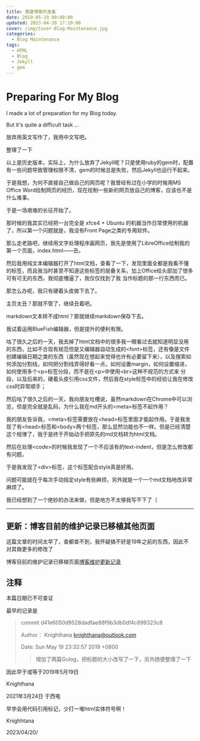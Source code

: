 ```yaml
---
title: 重建博客的准备
date: 2019-05-19 00:00:00
updated: 2023-04-20 17:10:00
cover: /img/Cover-Blog-Maintenance.jpg
categories:
  - Blog Maintenance
tags:
  - HTML
  - Blog
  - Jekyll
  - gem
---
```


# Preparing For My Blog

  I made a lot of preparation for my Blog today.

  But it's quite a difficult task ...

  放弃用英文写作了，我用中文写吧。

  整理了一下

  以上是历史版本，实际上，为什么放弃了Jekyll呢？只是使用ruby的gem时，配置有一些问题导致管理权限不清，gem的时候总是失败，然后Jekyll也运行不起来。

  于是我想，为何不直接自己做自己的网页呢？我曾经有过在小学的时候用MS Office Word绘制网页的经历，现在绘制一些新的网页放自己的博客，应该也不是什么难事。

  于是一场艰难的长征开始了。

  那时候的我其实已经把一台完全是 xfce4 + Ubuntu 的机器当作日常使用的机器了，所以第一个问题就是，我没有Front Page之类的专用软件。

  那么走老路吧，继续用文字处理程序画网页，我先是使用了LibreOffice绘制我的第一个页面，index.html——丑。

  然后我用纯文本编辑器打开了html文档，查看了一下，发现里面全都是我看不懂的标签，而且我当时甚至不知道这些标签的层叠关系，加上Office给头部加了很多可有可无的东西，我彻底懵逼了，我仅仅找到了我
  当作标题的那一行东西而已。

  那怎么办呢，我只有硬着头皮做下去了。
  
  主页太丑？那就不管了，继续丑着吧。
  
  markdown文本转不成html？那就继续markdown保存下去。
  
  我试着运用BlueFish编辑器，但是提升的便利有限。
  
  咕了很久之后的一天，我去掉了html文档中的很多我一眼看过去就知道明显没用的东西，比如不合现有规范但是又编辑器自动生成的&lt;font&gt;标签，还有像是文件创建编辑日期之类的东西（虽然现在想起来觉得也许有必要留下来），以及搜索如何添加分割线，如何把分割线弄得好看一点，如何设置margin，如何设置缩进，如何使用多个&lt;p&gt;标签分段，而不是在&lt;p&gt;中使用&lt;br&gt;这种不规范的方式来
  分段，以及后来的，硬着头皮引用css文件，然后我在style标签中的经验让我在修改css时异常顺手；
  
  然后咕了很久之后的一天，我向朋友吐槽说，虽然markdown在Chrome中可以浏览，但是完全就是乱码，为什么我在md开头的&lt;meta&gt;标签不起作用？
  
  我的朋友告诉我，&lt;meta&gt;标签需要放在&lt;head&gt;标签里面才能起作用。于是我发现了有&lt;head&gt;标签和&lt;body&gt;两个标签，那么显然功能也不一样。但是已经清楚这个规律了，我于是终于开始动手把原先的md文档转为html文档。
  
  然后在处理&lt;code&gt;的时候我发现了一个不应该有的text-indent，但是怎么修改都有问题。
  
  于是我发现了&lt;div&gt;标签，这个标签配合style真是好用。
  
  问题可能就在于每次手动指定style有些麻烦，另外就是一个一个md文档地改非常麻烦了。
  
  我已经想到了一个绝妙的办法来做，但是地方不太够我写不下了（

-------------------------------------------------------------------------

## 更新：博客目前的维护记录已移植其他页面

这篇文章的时间太早了，查都查不到，我怀疑搞不好是19年之前的东西，因此不对其做更多的修改了

博客目前的维护记录已移植页面[博客维护更新记录](/Blog-Maintenance/博客维护更新记录.html)

## 注释

本篇日期已不可查证

最早的记录是

> commit d41e6050d9528dadfae88f9b3db0df4c899323c8
>
> Author： Knighthana <knighthana@outlook.com>
>
> Date: Sun May 19 23:32:57 2019 +0800
>
>> 增加了两篇Gulog，把标题的大小改写了一下，另外随便整理了一下

因此早于或等于2019年5月19日

Knighthana

2021年3月24日 于西电

早学会用代码引用标记，少打一堆html实体符号啊！

Knighhtana

2023/04/20/
